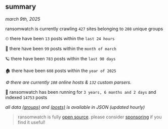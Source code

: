 
## summary
_march 9th, 2025_

ransomwatch is currently crawling `427` sites belonging to `208` unique groups

⏲ there have been `13` posts within the `last 24 hours`

🦈 there have been `99` posts within the `month of march`

🪐 there have been `783` posts within the `last 90 days`

🏚 there have been `608` posts within the `year of 2025`

_⚙️ there are currently `108` online hosts & `132` custom parsers._

🦕 ransomwatch has been running for `3 years, 6 months and 2 days` and indexed `14753` posts

_all data  [(groups)](http://ransomwhat.telemetry.ltd/groups) and [(posts)](http://ransomwhat.telemetry.ltd/posts) is available in JSON (updated hourly)_

> ransomwatch is fully [open source](https://github.com/joshhighet/ransomwatch#ransomwatch--). please consider [sponsoring](https://github.com/sponsors/joshhighet) if you find it useful!
